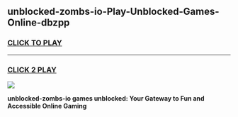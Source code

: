 
## unblocked-zombs-io-Play-Unblocked-Games-Online-dbzpp
<h3>
<a href="https://premium76.site?title=unblocked-zombs-io&ref=25A">CLICK TO PLAY</a></h3>
<hr>

<h3>
<a href="https://premium76.site?title=unblocked-zombs-io&ref=25A">CLICK 2 PLAY</a>
  
</h3>

<a href="https://premium76.site?title=unblocked-zombs-io&ref=25A"><img src="https://clearcache.store/games.png"></a>


**unblocked-zombs-io games unblocked: Your Gateway to Fun and Accessible Online Gaming**
